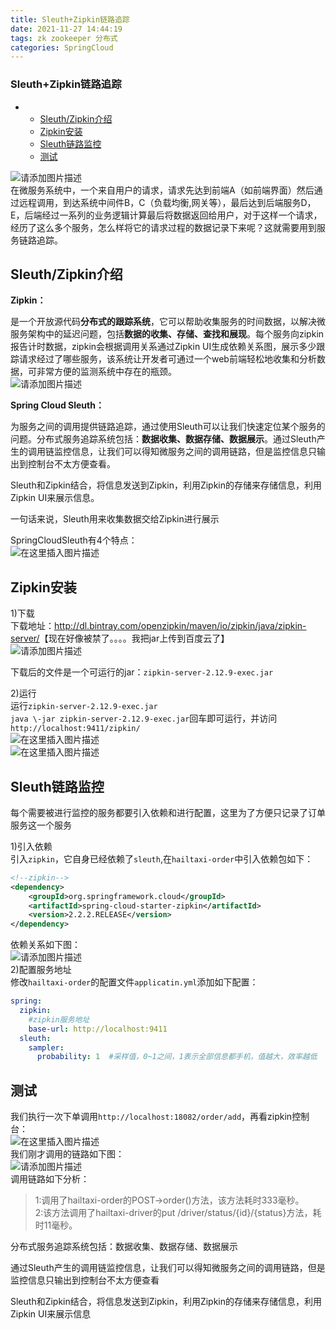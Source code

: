 ```yaml
---
title: Sleuth+Zipkin链路追踪
date: 2021-11-27 14:44:19
tags: zk zookeeper 分布式
categories: SpringCloud
---
```


<!--more-->

### Sleuth+Zipkin链路追踪

- - [Sleuth/Zipkin介绍](#SleuthZipkin_5)
  - [Zipkin安装](#Zipkin_23)
  - [Sleuth链路监控](#Sleuth_35)
  - [测试](#_62)

![请添加图片描述](https://img-blog.csdnimg.cn/5e7dfa09bcf942cb8175b0a15092bd00.png?x-oss-process=image/watermark,type_ZHJvaWRzYW5zZmFsbGJhY2s,shadow_50,text_Q1NETiBAZkZlZS1vcHM=,size_20,color_FFFFFF,t_70,g_se,x_16)  
在微服务系统中，一个来自用户的请求，请求先达到前端A（如前端界面）然后通过远程调用，到达系统中间件B，C（负载均衡,网关等），最后达到后端服务D，E，后端经过一系列的业务逻辑计算最后将数据返回给用户，对于这样一个请求，经历了这么多个服务，怎么样将它的请求过程的数据记录下来呢？这就需要用到服务链路追踪。

## Sleuth/Zipkin介绍

**Zipkin：**

​ 是一个开放源代码**分布式的跟踪系统**，它可以帮助收集服务的时间数据，以解决微服务架构中的延迟问题，包括**数据的收集、存储、查找和展现**。每个服务向zipkin报告计时数据，zipkin会根据调用关系通过Zipkin UI生成依赖关系图，展示多少跟踪请求经过了哪些服务，该系统让开发者可通过一个web前端轻松地收集和分析数据，可非常方便的监测系统中存在的瓶颈。  
![请添加图片描述](https://img-blog.csdnimg.cn/d6d3a84c313d4f1d91d01875cb13d4df.png?x-oss-process=image/watermark,type_ZHJvaWRzYW5zZmFsbGJhY2s,shadow_50,text_Q1NETiBAZkZlZS1vcHM=,size_20,color_FFFFFF,t_70,g_se,x_16)

**Spring Cloud Sleuth：**

为服务之间的调用提供链路追踪，通过使用Sleuth可以让我们快速定位某个服务的问题。分布式服务追踪系统包括：**数据收集、数据存储、数据展示**。通过Sleuth产生的调用链监控信息，让我们可以得知微服务之间的调用链路，但是监控信息只输出到控制台不太方便查看。

​ Sleuth和Zipkin结合，将信息发送到Zipkin，利用Zipkin的存储来存储信息，利用Zipkin UI来展示信息。

一句话来说，Sleuth用来收集数据交给Zipkin进行展示

SpringCloudSleuth有4个特点：  
![在这里插入图片描述](https://img-blog.csdnimg.cn/080b8b1f35f648e2928a52c506cf7b20.png?x-oss-process=image/watermark,type_ZHJvaWRzYW5zZmFsbGJhY2s,shadow_50,text_Q1NETiBAZkZlZS1vcHM=,size_20,color_FFFFFF,t_70,g_se,x_16)

## Zipkin安装

1\)下载  
下载地址：<http://dl.bintray.com/openzipkin/maven/io/zipkin/java/zipkin-server/>【现在好像被禁了。。。。我把jar上传到百度云了】  
![请添加图片描述](https://img-blog.csdnimg.cn/09df9dd6125045f48cd0d406a776b5ba.png?x-oss-process=image/watermark,type_ZHJvaWRzYW5zZmFsbGJhY2s,shadow_50,text_Q1NETiBAZkZlZS1vcHM=,size_20,color_FFFFFF,t_70,g_se,x_16)

下载后的文件是一个可运行的jar：`zipkin-server-2.12.9-exec.jar`

2\)运行  
运行`zipkin-server-2.12.9-exec.jar`  
`java \-jar zipkin-server-2.12.9-exec.jar`回车即可运行，并访问`http://localhost:9411/zipkin/`  
![在这里插入图片描述](https://img-blog.csdnimg.cn/33357071c29b4ea29ad51338c592588e.png?x-oss-process=image/watermark,type_ZHJvaWRzYW5zZmFsbGJhY2s,shadow_50,text_Q1NETiBAZkZlZS1vcHM=,size_20,color_FFFFFF,t_70,g_se,x_16)  
![在这里插入图片描述](https://img-blog.csdnimg.cn/7b7d0d5342b94918836a79a7a32776ae.png?x-oss-process=image/watermark,type_ZHJvaWRzYW5zZmFsbGJhY2s,shadow_50,text_Q1NETiBAZkZlZS1vcHM=,size_20,color_FFFFFF,t_70,g_se,x_16)

## Sleuth链路监控

每个需要被进行监控的服务都要引入依赖和进行配置，这里为了方便只记录了订单服务这一个服务

1\)引入依赖  
引入`zipkin`，它自身已经依赖了`sleuth`,在`hailtaxi-order`中引入依赖包如下：

```xml
<!--zipkin-->
<dependency>
    <groupId>org.springframework.cloud</groupId>
    <artifactId>spring-cloud-starter-zipkin</artifactId>
    <version>2.2.2.RELEASE</version>
</dependency>
```

依赖关系如下图：  
![请添加图片描述](https://img-blog.csdnimg.cn/71e2afda0bdf4e26b0c7008a9a2c152d.png?x-oss-process=image/watermark,type_ZHJvaWRzYW5zZmFsbGJhY2s,shadow_50,text_Q1NETiBAZkZlZS1vcHM=,size_20,color_FFFFFF,t_70,g_se,x_16)  
2\)配置服务地址  
修改`hailtaxi-order`的配置文件`applicatin.yml`添加如下配置：

```yml
spring:
  zipkin:
    #zipkin服务地址
    base-url: http://localhost:9411
  sleuth:
    sampler:
      probability: 1  #采样值，0~1之间，1表示全部信息都手机，值越大，效率越低
```

## 测试

我们执行一次下单调用`http://localhost:18082/order/add`，再看zipkin控制台：  
![在这里插入图片描述](https://img-blog.csdnimg.cn/9241ccbfd8a94399bc5e531224890f3b.png?x-oss-process=image/watermark,type_ZHJvaWRzYW5zZmFsbGJhY2s,shadow_50,text_Q1NETiBAZkZlZS1vcHM=,size_20,color_FFFFFF,t_70,g_se,x_16)  
我们刚才调用的链路如下图：  
![请添加图片描述](https://img-blog.csdnimg.cn/16923eb3ba724a5ab4b8c6c2fca8f280.png?x-oss-process=image/watermark,type_ZHJvaWRzYW5zZmFsbGJhY2s,shadow_50,text_Q1NETiBAZkZlZS1vcHM=,size_20,color_FFFFFF,t_70,g_se,x_16)  
调用链路如下分析：

> 1:调用了hailtaxi-order的POST->order\(\)方法，该方法耗时333毫秒。  
> 2:该方法调用了hailtaxi-driver的put /driver/status/\{id\}/\{status\}方法，耗时11毫秒。

分布式服务追踪系统包括：数据收集、数据存储、数据展示

通过Sleuth产生的调用链监控信息，让我们可以得知微服务之间的调用链路，但是监控信息只输出到控制台不太方便查看

Sleuth和Zipkin结合，将信息发送到Zipkin，利用Zipkin的存储来存储信息，利用Zipkin UI来展示信息